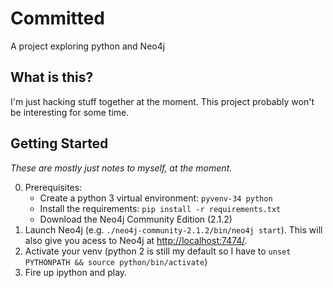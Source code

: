 Committed
=========

A project exploring python and Neo4j


What is this?
-------------

I'm just hacking stuff together at the moment. This project probably won't be
interesting for some time.


Getting Started
---------------

*These are mostly just notes to myself, at the moment.*

0. Prerequisites:
    * Create a python 3 virtual environment: `pyvenv-34 python`
    * Install the requirements: `pip install -r requirements.txt`
    * Download the Neo4j Community Edition (2.1.2)
1. Launch Neo4j (e.g. `./neo4j-community-2.1.2/bin/neo4j start`). This will also
   give you acess to Neo4j at [http://localhost:7474/](http://localhost:7474/).
2. Activate your venv (python 2 is still my default so I have to
   `unset PYTHONPATH && source python/bin/activate`)
3. Fire up ipython and play.
